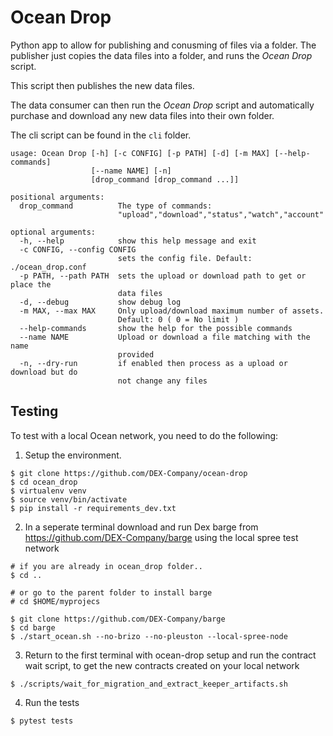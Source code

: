# Ocean Drop

Python app to allow for publishing and conusming of files via a folder.
The publisher just copies the data files into a folder, and runs the
*Ocean Drop* script.

This script then publishes the new data files.

The data consumer can then run the *Ocean Drop* script and automatically
purchase and download any new data files into their own folder.

The cli script can be found in the `cli` folder.


```
usage: Ocean Drop [-h] [-c CONFIG] [-p PATH] [-d] [-m MAX] [--help-commands]
                  [--name NAME] [-n]
                  [drop_command [drop_command ...]]

positional arguments:
  drop_command          The type of commands:
                        "upload","download","status","watch","account"

optional arguments:
  -h, --help            show this help message and exit
  -c CONFIG, --config CONFIG
                        sets the config file. Default: ./ocean_drop.conf
  -p PATH, --path PATH  sets the upload or download path to get or place the
                        data files
  -d, --debug           show debug log
  -m MAX, --max MAX     Only upload/download maximum number of assets.
                        Default: 0 ( 0 = No limit )
  --help-commands       show the help for the possible commands
  --name NAME           Upload or download a file matching with the name
                        provided
  -n, --dry-run         if enabled then process as a upload or download but do
                        not change any files
```

## Testing

To test with a local Ocean network, you need to do the following:

1. Setup the environment.
```
$ git clone https://github.com/DEX-Company/ocean-drop
$ cd ocean_drop
$ virtualenv venv
$ source venv/bin/activate
$ pip install -r requirements_dev.txt
```

2. In a seperate terminal download and run Dex barge from https://github.com/DEX-Company/barge using the local spree test network

```
# if you are already in ocean_drop folder..
$ cd ..

# or go to the parent folder to install barge
# cd $HOME/myprojecs

$ git clone https://github.com/DEX-Company/barge
$ cd barge
$ ./start_ocean.sh --no-brizo --no-pleuston --local-spree-node
```

3. Return to the first terminal with ocean-drop setup and run the contract wait script, to get the new contracts created on your local network
```
$ ./scripts/wait_for_migration_and_extract_keeper_artifacts.sh
```

4. Run the tests
```
$ pytest tests
```
